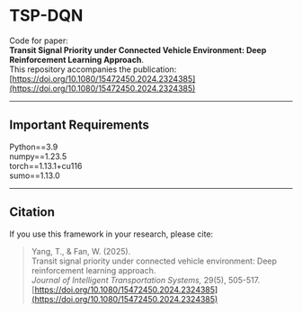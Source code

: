 # TSP-DQN
Code for paper:  
**Transit Signal Priority under Connected Vehicle Environment: Deep Reinforcement Learning Approach**.  
This repository accompanies the publication:   
[https://doi.org/10.1080/15472450.2024.2324385](https://doi.org/10.1080/15472450.2024.2324385)

---

## Important Requirements
Python==3.9\
numpy==1.23.5\
torch==1.13.1+cu116\
sumo==1.13.0

---

## Citation
If you use this framework in your research, please cite:

> Yang, T., & Fan, W. (2025).  
> Transit signal priority under connected vehicle environment: Deep reinforcement learning approach.  
> *Journal of Intelligent Transportation Systems,* 29(5), 505-517.
> [https://doi.org/10.1080/15472450.2024.2324385](https://doi.org/10.1080/15472450.2024.2324385)
